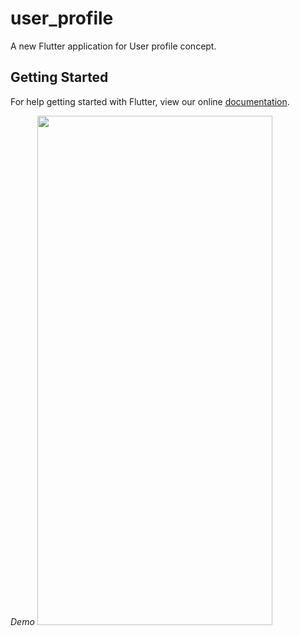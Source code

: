 # user_profile

A new Flutter application for User profile concept.

## Getting Started

For help getting started with Flutter, view our online
[documentation](https://flutter.io/).

*Demo*
<img src="https://github.com/zmqgithub/user_profile/blob/master/image_a.png" width="376" height="815" />
